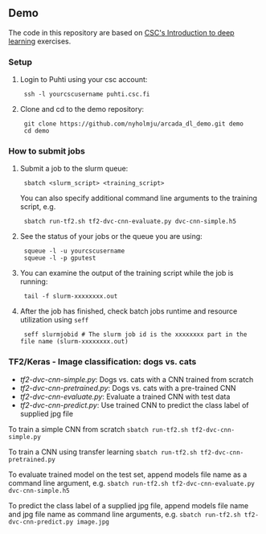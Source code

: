 ## Demo

The code in this repository are based on [CSC's Introduction to deep learning](https://github.com/csc-training/intro-to-dl/tree/master/day2) exercises.

### Setup

1. Login to Puhti using your csc account:

        ssh -l yourcscusername puhti.csc.fi
        
2. Clone and cd to the demo repository:

        git clone https://github.com/nyholmju/arcada_dl_demo.git demo
        cd demo

### How to submit jobs

1. Submit a job to the slurm queue:

        sbatch <slurm_script> <training_script>

   You can also specify additional command line arguments to the training script, e.g.

        sbatch run-tf2.sh tf2-dvc-cnn-evaluate.py dvc-cnn-simple.h5

2. See the status of your jobs or the queue you are using:

        squeue -l -u yourcscusername
        squeue -l -p gputest

3. You can examine the output of the training script while the job is running:

        tail -f slurm-xxxxxxxx.out

4. After the job has finished, check batch jobs runtime and resource utilization using `seff`

        seff slurmjobid # The slurm job id is the xxxxxxxx part in the file name (slurm-xxxxxxxx.out)


### TF2/Keras - Image classification: dogs vs. cats

* *tf2-dvc-cnn-simple.py*: Dogs vs. cats with a CNN trained from scratch
* *tf2-dvc-cnn-pretrained.py*: Dogs vs. cats with a pre-trained CNN
* *tf2-dvc-cnn-evaluate.py*: Evaluate a trained CNN with test data
* *tf2-dvc-cnn-predict.py*: Use trained CNN to predict the class label of supplied jpg file

To train a simple CNN from scratch `sbatch run-tf2.sh tf2-dvc-cnn-simple.py`

To train a CNN using transfer learning `sbatch run-tf2.sh tf2-dvc-cnn-pretrained.py`

To evaluate trained model on the test set, append models file name as a command line argument, e.g. `sbatch run-tf2.sh tf2-dvc-cnn-evaluate.py dvc-cnn-simple.h5`

To predict the class label of a supplied jpg file, append models file name and jpg file name as command line arguments, e.g. `sbatch run-tf2.sh tf2-dvc-cnn-predict.py image.jpg`
